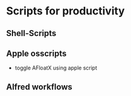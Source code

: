 # Scripts for productivity 
## Shell-Scripts
## Apple osscripts
- toggle AFloatX using apple script

## Alfred workflows

